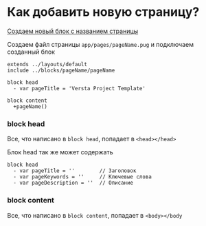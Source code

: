 # Как добавить новую страницу?

[Создаем новый блок с названием страницы](how-to-make-block.md)

Создаем файл страницы `app/pages/pageName.pug` и подключаем созданный блок

```jade
extends ../layouts/default
include ../blocks/pageName/pageName

block head
  - var pageTitle = 'Versta Project Template'

block content
  +pageName()

```
### block head
Все, что написано в `block head`, попадает в `<head></head>`

Блок head так же может содержать

```jade
block head
  - var pageTitle = ''        // Заголовок
  - var pageKeywords = ''     // Ключевые слова
  - var pageDescription = ''  // Описание
```

### block content
Все, что написано в `block content`, попадает в `<body></body`

